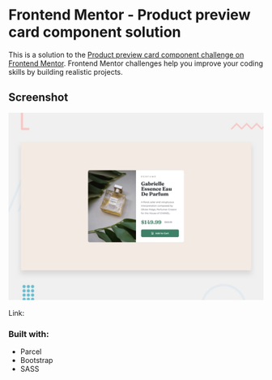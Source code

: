 # Frontend Mentor - Product preview card component solution

This is a solution to the [Product preview card component challenge on Frontend Mentor](https://www.frontendmentor.io/challenges/product-preview-card-component-GO7UmttRfa). Frontend Mentor challenges help you improve your coding skills by building realistic projects.

## Screenshot

![](/design/desktop-preview.jpg)

Link:

### Built with:

- Parcel
- Bootstrap
- SASS
